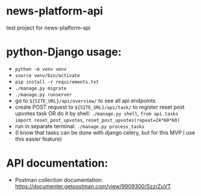 # news-platform-api
test project for news-platform-api

# python-Django usage:
- `python -m venv venv`
- `source venv/bin/activate`
- `pip install -r requirements.txt`
- `./manage.py migrate`
- `./manage.py runserver`
- go to `${SITE_URL}/api/overview/` to see all api endpoints
- create POST request to `${SITE_URL}/api/task/` to register 
reset post upvotes task OR do it by shell: `./manage.py shell`,
`from api.tasks import reset_post_upvotes`, `reset_post_upvotes(repeat=24*60*60)`
- run in separate terminal: `./manage.py process_tasks`
- (I know that tasks can be done with django celery, but for this MVP 
I use this easier feature)

# API documentation:
- Postman collection documentation: https://documenter.getpostman.com/view/9909300/SzzrZuVT
